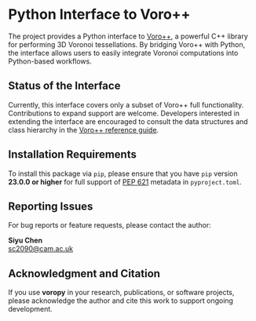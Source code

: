 # Python Interface to Voro++

The project provides a Python interface to [Voro++](https://math.lbl.gov/voro++), a powerful C++ library for performing 3D Voronoi tessellations. By bridging Voro++ with Python, the interface allows users to easily integrate Voronoi computations into Python-based workflows.

## Status of the Interface

Currently, this interface covers only a subset of Voro++ full functionality. Contributions to expand support are welcome. Developers interested in extending the interface are encouraged to consult the data structures and class hierarchy in the [Voro++ reference guide](https://math.lbl.gov/voro++/doc/refman/annotated.html).

## Installation Requirements

To install this package via `pip`, please ensure that you have `pip` version **23.0.0 or higher** for full support of [PEP 621](https://peps.python.org/pep-0621/) metadata in `pyproject.toml`.

## Reporting Issues

For bug reports or feature requests, please contact the author:

**Siyu Chen**  
sc2090@cam.ac.uk

## Acknowledgment and Citation

If you use **voropy** in your research, publications, or software projects, please acknowledge the author and cite this work to support ongoing development.
